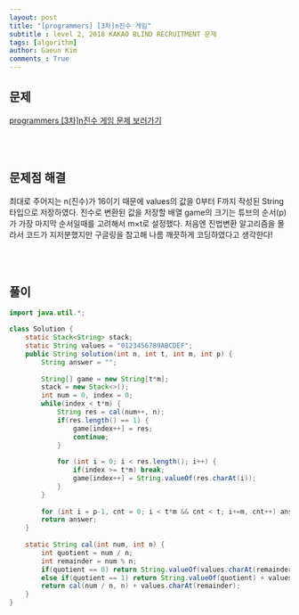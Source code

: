 ```yaml
---
layout: post
title: "[programmers] [3차]n진수 게임"
subtitle : level 2, 2018 KAKAO BLIND RECRUITMENT 문제
tags: [algorithm]
author: Gaeun Kim
comments : True
---
```


<h2>문제</h2>

[programmers [3차]n진수 게임 문제 보러가기](https://programmers.co.kr/learn/courses/30/lessons/17687)

<br><br>

<h2>문제점 해결</h2>

최대로 주어지는 n(진수)가 16이기 때문에 values의 값을 0부터 F까지 작성된 String타입으로 저장하였다. 진수로 변환된 값을 저장할 배열 game의 크기는 튜브의 순서(p)가 가장 마지막 순서일때를 고려해서 m×t로 설정했다. 처음엔 진법변환 알고리즘을 몰라서 코드가 지저분했지만 구글링을 참고해 나름 깨끗하게 코딩하였다고 생각한다!

<br><br>

<h2>풀이</h2>

```java
import java.util.*;

class Solution {
	static Stack<String> stack;
	static String values = "0123456789ABCDEF";
	public String solution(int n, int t, int m, int p) {
		String answer = "";
		
		String[] game = new String[t*m];
		stack = new Stack<>();
		int num = 0, index = 0;
		while(index < t*m) {
			String res = cal(num++, n);
			if(res.length() == 1) {
				game[index++] = res;
				continue;
			}
			
			for (int i = 0; i < res.length(); i++) {
				if(index >= t*m) break;
				game[index++] = String.valueOf(res.charAt(i));
			}
		}
		
		for (int i = p-1, cnt = 0; i < t*m && cnt < t; i+=m, cnt++) answer += game[i];
		return answer;
	}
	
	static String cal(int num, int n) {
		int quotient = num / n;
		int remainder = num % n;
		if(quotient == 0) return String.valueOf(values.charAt(remainder));
		else if(quotient == 1) return String.valueOf(quotient) + values.charAt(remainder);
		return cal(num / n, n) + values.charAt(remainder);
	}
}
```

